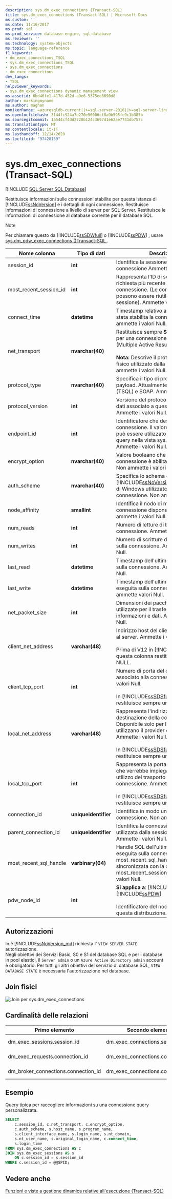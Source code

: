 ```yaml
---
description: sys.dm_exec_connections (Transact-SQL)
title: sys.dm_exec_connections (Transact-SQL) | Microsoft Docs
ms.custom: ''
ms.date: 11/16/2017
ms.prod: sql
ms.prod_service: database-engine, sql-database
ms.reviewer: ''
ms.technology: system-objects
ms.topic: language-reference
f1_keywords:
- dm_exec_connections_TSQL
- sys.dm_exec_connections_TSQL
- sys.dm_exec_connections
- dm_exec_connections
dev_langs:
- TSQL
helpviewer_keywords:
- sys.dm_exec_connections dynamic management view
ms.assetid: 6bd46fe1-417d-452d-a9e6-5375ee8690d8
author: markingmyname
ms.author: maghan
monikerRange: =azuresqldb-current||>=sql-server-2016||>=sql-server-linux-2017||=azuresqldb-mi-current
ms.openlocfilehash: 3144fc924a7e270e56006cf8a9b595fc9c1b385b
ms.sourcegitcommit: 1a544cf4dd2720b124c3697d1e62ae7741db757c
ms.translationtype: MT
ms.contentlocale: it-IT
ms.lasthandoff: 12/14/2020
ms.locfileid: "97428159"
---
```

# <a name="sysdm_exec_connections-transact-sql"></a>sys.dm_exec_connections (Transact-SQL)
[!INCLUDE [SQL Server SQL Database](../../includes/applies-to-version/sql-asdb.md)]

  Restituisce informazioni sulle connessioni stabilite per questa istanza di [!INCLUDE[ssNoVersion](../../includes/ssnoversion-md.md)] e i dettagli di ogni connessione. Restituisce informazioni di connessione a livello di server per SQL Server. Restituisce le informazioni di connessione al database corrente per il database SQL.  
  
> [!NOTE]
> Per chiamare questo da [!INCLUDE[ssSDWfull](../../includes/sssdwfull-md.md)] o [!INCLUDE[ssPDW](../../includes/sspdw-md.md)] , usare [sys.dm_pdw_exec_connections &#40;&#41;Transact-SQL ](../../relational-databases/system-dynamic-management-views/sys-dm-pdw-exec-connections-transact-sql.md).  
  
|Nome colonna|Tipo di dati|Descrizione|  
|-----------------|---------------|-----------------|  
|session_id|**int**|Identifica la sessione associata alla connessione Ammette i valori Null.|  
|most_recent_session_id|**int**|Rappresenta l'ID di sessione della richiesta più recente associata alla connessione. (Le connessioni SOAP possono essere riutilizzate da un'altra sessione). Ammette valori null.|  
|connect_time|**datetime**|Timestamp relativo al momento in cui è stata stabilita la connessione. Non ammette i valori Null.|  
|net_transport|**nvarchar(40)**|Restituisce sempre **Session** quando per una connessione è abilitato MARS (Multiple Active Result Sets).<br /><br /> **Nota:** Descrive il protocollo di trasporto fisico utilizzato dalla connessione. Non ammette i valori Null.|  
|protocol_type|**nvarchar(40)**|Specifica il tipo di protocollo del payload. Attualmente distingue tra TDS (TSQL) e SOAP. Ammette i valori Null.|  
|protocol_version|**int**|Versione del protocollo di accesso ai dati associato a questa connessione. Ammette i valori Null.|  
|endpoint_id|**int**|Identificatore che descrive il tipo di connessione. Il valore di endpoint_id può essere utilizzato per eseguire query nella vista sys.endpoints. Ammette i valori Null.|  
|encrypt_option|**nvarchar(40)**|Valore booleano che specifica se per la connessione è abilitata la crittografia. Non ammette i valori Null.|  
|auth_scheme|**nvarchar(40)**|Specifica lo schema di [!INCLUDE[ssNoVersion](../../includes/ssnoversion-md.md)]/Autenticazione di Windows utilizzato con questa connessione. Non ammette i valori Null.|  
|node_affinity|**smallint**|Identifica il nodo di memoria con cui la connessione dispone di affinità. Non ammette i valori Null.|  
|num_reads|**int**|Numero di letture di byte eseguite sulla connessione. Ammette i valori Null.|  
|num_writes|**int**|Numero di scritture di byte eseguite sulla connessione. Ammette i valori Null.|  
|last_read|**datetime**|Timestamp dell'ultima lettura eseguita sulla connessione. Ammette i valori Null.|  
|last_write|**datetime**|Timestamp dell'ultima scrittura eseguita sulla connessione. Non ammette valori Null.|  
|net_packet_size|**int**|Dimensioni dei pacchetti di rete utilizzate per il trasferimento di informazioni e dati. Ammette i valori Null.|  
|client_net_address|**varchar(48)**|Indirizzo host del client che si connette al server. Ammette i valori Null.<br /><br /> Prima di V12 in [!INCLUDE[ssSDSfull](../../includes/sssdsfull-md.md)], questa colonna restituisce sempre NULL.|  
|client_tcp_port|**int**|Numero di porta del computer client associato alla connessione. Ammette i valori Null.<br /><br /> In [!INCLUDE[ssSDSfull](../../includes/sssdsfull-md.md)] questa colonna restituisce sempre un valore NULL.|  
|local_net_address|**varchar(48)**|Rappresenta l'indirizzo IP del server di destinazione della connessione. Disponibile solo per le connessioni che utilizzano il provider del trasporto TCP. Ammette i valori Null.<br /><br /> In [!INCLUDE[ssSDSfull](../../includes/sssdsfull-md.md)] questa colonna restituisce sempre un valore NULL.|  
|local_tcp_port|**int**|Rappresenta la porta TCP del server che verrebbe impiegata in caso di utilizzo del trasporto TCP per la connessione. Ammette i valori Null.<br /><br /> In [!INCLUDE[ssSDSfull](../../includes/sssdsfull-md.md)] questa colonna restituisce sempre un valore NULL.|  
|connection_id|**uniqueidentifier**|Identifica in modo univoco ogni connessione. Non ammette i valori Null.|  
|parent_connection_id|**uniqueidentifier**|Identifica la connessione primaria utilizzata dalla sessione MARS. Ammette i valori Null.|  
|most_recent_sql_handle|**varbinary(64)**|Handle SQL dell'ultima richiesta eseguita sulla connessione. La colonna most_recent_sql_handle è sempre sincronizzata con la colonna most_recent_session_id. Ammette i valori Null.|  
|pdw_node_id|**int**|**Si applica a**: [!INCLUDE[ssSDWfull](../../includes/sssdwfull-md.md)] , [!INCLUDE[ssPDW](../../includes/sspdw-md.md)]<br /><br /> Identificatore del nodo su cui si trova questa distribuzione.|  
  
## <a name="permissions"></a>Autorizzazioni

In è [!INCLUDE[ssNoVersion_md](../../includes/ssnoversion-md.md)] richiesta l' `VIEW SERVER STATE` autorizzazione.   
Negli obiettivi dei Servizi Basic, S0 e S1 del database SQL e per i database in pool elastici, il `Server admin` o un `Azure Active Directory admin` account è obbligatorio. Per tutti gli altri obiettivi del servizio di database SQL, `VIEW DATABASE STATE` è necessaria l'autorizzazione nel database.   

## <a name="physical-joins"></a>Join fisici  
 ![Join per sys.dm_exec_connections](../../relational-databases/system-dynamic-management-views/media/join-dm-exec-connections-1.gif "Join per sys.dm_exec_connections")  
  
## <a name="relationship-cardinalities"></a>Cardinalità delle relazioni  
  
| Primo elemento | Secondo elemento | Relazione |
| --------------| -------------- | ------------ |  
|dm_exec_sessions.session_id|dm_exec_connections.session_id|Uno-a-uno|  
|dm_exec_requests.connection_id|dm_exec_connections.connection_id|Molti-a-uno|  
|dm_broker_connections.connection_id|dm_exec_connections.connection_id|Uno-a-uno|  
  
## <a name="examples"></a>Esempio  
 Query tipica per raccogliere informazioni su una connessione query personalizzata.  
  
```sql  
SELECT   
    c.session_id, c.net_transport, c.encrypt_option,   
    c.auth_scheme, s.host_name, s.program_name,   
    s.client_interface_name, s.login_name, s.nt_domain,   
    s.nt_user_name, s.original_login_name, c.connect_time,   
    s.login_time   
FROM sys.dm_exec_connections AS c  
JOIN sys.dm_exec_sessions AS s  
    ON c.session_id = s.session_id  
WHERE c.session_id = @@SPID;  
```  
  
## <a name="see-also"></a>Vedere anche  

 [Funzioni e viste a gestione dinamica relative all'esecuzione &#40;Transact-SQL&#41;](../../relational-databases/system-dynamic-management-views/execution-related-dynamic-management-views-and-functions-transact-sql.md)  
  
  


